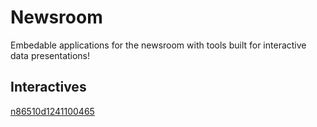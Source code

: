 # Newsroom 

Embedable applications for the newsroom with tools built for interactive data presentations!

## Interactives

[n86510d1241100465](https://deseretnews.github.io/Newsroom/#n86510d1241100465)